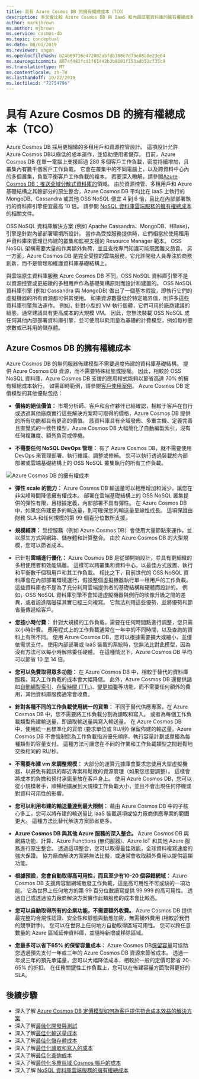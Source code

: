 ```yaml
---
title: 具有 Azure Cosmos DB 的擁有權總成本（TCO）
description: 本文會比較 Azure Cosmos DB 與 IaaS 和內部部署資料庫的擁有權總成本
author: markjbrown
ms.author: mjbrown
ms.service: cosmos-db
ms.topic: conceptual
ms.date: 08/01/2019
ms.reviewer: sngun
ms.openlocfilehash: b24b69716e472082abfdb388e7d79e88a8e23e64
ms.sourcegitcommit: 8074f482fcd1f61442b3b8101f153adb52cf35c9
ms.translationtype: MT
ms.contentlocale: zh-TW
ms.lasthandoff: 10/22/2019
ms.locfileid: "72754796"
---
```

# <a name="total-cost-of-ownership-tco-with-azure-cosmos-db"></a>具有 Azure Cosmos DB 的擁有權總成本（TCO）

Azure Cosmos DB 採用更細緻的多租用戶和資源控管設計。 這項設計允許 Azure Cosmos DB以極低的成本運作，並協助使用者儲存。 目前，Azure Cosmos DB 在單一電腦上支援超過 280 多個客戶工作負載，密度持續增加，且叢集內有數千個客戶工作負載。 它會在叢集中的不同電腦上，以及跨資料中心內的多個叢集，負載平衡客戶工作負載的複本。 若要深入瞭解，請參閱[Azure Cosmos DB：推送全域分散式資料庫的](https://azure.microsoft.com/blog/azure-cosmos-db-pushing-the-frontier-of-globally-distributed-databases/)領域。 由於資源控管、多租用戶和 Azure 基礎結構之其餘部分的原生整合，Azure Cosmos DB 平均比在 IaaS 上執行的 MongoDB、Cassandra 或其他 OSS NoSQL 便宜 4 到 6 倍，且比在內部部署執行的資料庫引擎便宜最高 10 倍。 請參閱 [NoSQL 資料庫雲端服務的擁有權總成本](https://documentdbportalstorage.blob.core.windows.net/papers/11.15.2017/NoSQL%20TCO%20paper.pdf)的相關文件。

OSS NoSQL 資料庫解決方案 (例如 Apache Cassandra、MongoDB、HBase)，引擎是針對內部部署環境所設計。 當作為受控服務提供時，它們相當於使用租用戶資料庫來管理已佈建的叢集和監視支援的 Resource Manager 範本。 OSS NoSQL 架構需要大量的作業額外負荷，並且查找專門知識可能既困難又昂貴。 另一方面，Azure Cosmos DB 是完全受控的雲端服務，它允許開發人員專注於商務創新，而不是管理和維護資料庫基礎結構上。 

與雲端原生資料庫服務 Azure Cosmos DB 不同，OSS NoSQL 資料庫引擎不是以資源控管或更細緻的多租用戶作為基礎架構原則而設計和建置的。 OSS NoSQL 資料庫引擎 (例如 Cassandra 與 MongoDB) 做出了一個基本假設，即執行它們的虛擬機器的所有資源都可供其使用。 如果資源數量低於特定臨界值，則許多這些資料庫引擎無法運作。 例如，針對小型的 VM 執行個體，它們可用於廠商建議的組態，通常建議具有更高成本的大規模 VM。 因此，您無法裝載 OSS NoSQL 或任何其他內部部署資料庫引擎，並可使用以耗用量為基礎的計費模型，例如每秒要求數或已耗用的儲存體。

## <a name="total-cost-of-ownership-of-azure-cosmos-db"></a>Azure Cosmos DB 的擁有權總成本 

Azure Cosmos DB 的無伺服器佈建模型不需要過度佈建的資料庫基礎結構。 提供 Azure Cosmos DB 資源，而不需要特殊組態或授權。 因此，相較於 OSS NoSQL 資料庫，Azure Cosmos DB 支援的應用程式能夠以節省高達 70% 的擁有權總成本執行。 如需即時範例，請參閱[客戶使用案例](https://customers.microsoft.com/en-us/search?sq=Cosmos%20DB&ff=&p=0&so=story_publish_date%20desc)。 Azure Cosmos DB 定價模型的其他優點包括：

* **價格的絕佳價值：** 市場分析師、客戶和合作夥伴已經確認，相較于客戶在自行或透過其他廠商實行這些解決方案時可取得的價格，Azure Cosmos DB 提供的所有功能都具有更高的價值。 該資料庫具有全域發佈、多重主機、定義完善且直覺式的一致性模型，Azure Cosmos DB 大幅簡化了自動編製索引，沒有任何複雜度、額外負荷或停機。

* **不需要任何 NoSQL DevOps 管理：** 有了 Azure Cosmos DB，就不需要使用 DevOps 來管理部署、執行維護、調整或修補。 您可以執行透過裝載於內部部署或雲端基礎結構上的 OSS NoSQL 叢集執行的所有工作負載。

![Azure Cosmos DB 的擁有權成本](./media/total-cost-ownership/tco.png)

* **彈性 scale 的能力：** Azure Cosmos DB 輸送量可以相應增加和減少，讓您在非尖峰時間降低擁有權成本。 部署在雲端基礎結構上的 OSS NoSQL 叢集提供的彈性有限，且根據定義，內部部署不具有彈性。 在 Azure Cosmos DB 中，如果您佈建更多的輸送量，則可確保您的輸送量呈線性成長。 這項保證由財務 SLA 和任何規模的第 99 個百分位數所支援。

* **規模經濟：** 受控服務（例如 Azure Cosmos DB）會使用大量節點來運作，並以原生方式與網路、儲存體和計算整合。 由於 Azure Cosmos DB 的大型規模，您可以節省成本。

* 已針對**雲端進行優化：** Azure Cosmos DB 是從頭開始設計，並具有更細緻的多租使用者和效能隔離。 這樣可以跨叢集和資料中心，以最佳方式放置、執行和平衡數千個租用戶和其工作負載。 相比之下，目前世代的 OSS NoSQL 資料庫會在內部部署環境運行，假設整個虛擬機器執行單一租用戶的工作負載。 這些資料庫也不是為了充分利用雲端提供者的基礎結構和硬體而設計的。 例如，OSS NoSQL 資料庫引擎不會知道虛擬機器與例行的映像升級之間的差異，或者該進階磁碟其實已經三向複寫。 它無法利用這些優勢，並將優勢和節省量傳遞給客戶。

* **您按小時付費：** 針對大規模的工作負載，需要在任何時間點進行調整，您只需以小時計費。 應用程式上的工作負載通常在一年中的不同時間，以及查詢的資料上有所不同。 使用 Azure Cosmos DB，您可以根據需要擴大或縮小，並僅依需求支付。 使用內部部署或 IaaS 裝載的系統時，您無法比對此模型，因為沒有方法可以每小時解除委任硬體。 在這種情況下，Azure Cosmos DB 平均可以節省 10 至 14 倍。

* **您可以免費取得眾多功能：** 在 Azure Cosmos DB 中，相較于替代的資料庫服務，寫入工作負載的成本會大幅降低。 此外，Azure Cosmos DB 還提供諸如[自動編製索引](indexing-policies.md)、[存留時間 (TTL)](time-to-live.md)、[變更摘要](change-feed.md)等功能，而不需要任何額外的費用，其他資料庫服務通常會收費。

* **針對各種不同的工作負載使用統一的貨幣：** 不同于替代供應專案，在 Azure Cosmos DB 中，您不需要將工作負載分割為讀取和寫入。 或者為每個工作負載類型佈建輸送量，即讀取輸送量與寫入輸送量。 在 Azure Cosmos DB 中，使用統一且標準化的貨幣 (要求單位或 RU/秒) 保留佈建的輸送量。Azure Cosmos DB 不會強制您為工作負載指派優先順序、執行容量計劃或單獨為每種類型的容量支付。 這種方法可讓您在不同的作業和工作負載類型之間輕鬆地交換相同的 RU/秒。

* **不需要布建 vm 來調整規模：** 大部分的運算元據庫會要求您使用大型虛擬機器，以避免有雜訊的鄰近專案和鬆散的資源管理（如果您想要調整）。 這樣會將成本的負擔和預付承諾量放在客戶身上。 使用 Azure Cosmos DB，您可以從小規模著手，順暢地擴展到大規模工作負載大小，並且不會出現任何停機或對資料可用性的影響。

* **您可以利用布建的輸送量達到最大限制：** 藉由 Azure Cosmos DB 中的子核心多工，您可以將布建的輸送量比 IaaS 裝載選項或協力廠商供應專案的範圍更大。 這種方法比替代解決方案節省更多。

* **Azure Cosmos DB 與其他 Azure 服務的深入整合。** Azure Cosmos DB 與網路功能、計算、Azure Functions (無伺服器)、Azure IoT 和其他 Azure 服務進行原生整合。 透過這項整合，您可以取得最佳效能，全球資料複寫速度的強大保證。 協力廠商解決方案將無法比擬，或通常會收取額外費用以提供這類功能。

* **根據預設，您會自動取得高可用性，而且至少有10-20 個容錯網域：** Azure Cosmos DB 支援跨容錯網域散發工作負載，這是高可用性不可或缺的一項功能。 它為世界上任何地方的第 99 百分位數讀寫提供 99.999 的高可用性。 透過自己或透過協力廠商解決方案實作此類服務的成本會比較高。

* **您可以自動取得所有的企業功能，不需要額外收費。** Azure Cosmos DB 提供最完整的合規性認證、安全性和靜態與動態加密，無需額外費用 (相較於我們的競爭對手)。 您可以在世界上任何地方自動取得區域可用性。 您可以跨任意數量的 Azure 區域延伸資料庫，並隨時新增或移除區域。

* **您最多可以省下65% 的保留容量成本：** Azure Cosmos DB[保留容量](cosmos-db-reserved-capacity.md)可協助您透過預先支付一年或三年的 Azure Cosmos DB 資源來節省成本。 透過一年或三年的預先承諾量，您可以大幅降低成本，相較於一般的定價可節省 20-65% 的折扣。 在任務關鍵性工作負載上，您可以在佈建容量方面取得更好的 SLA。

## <a name="next-steps"></a>後續步驟

* 深入了解 [Azure Cosmos DB 定價模型如何為客戶提供符合成本效益的解決方案](total-cost-ownership.md)
* 深入了解[最佳化開發與測試](optimize-dev-test.md)
* 深入了解[最佳化輸送量成本](optimize-cost-throughput.md)
* 深入了解[最佳化儲存體成本](optimize-cost-storage.md)
* 深入了解[最佳化讀取和寫入的成本](optimize-cost-reads-writes.md)
* 深入了解[最佳化查詢成本](optimize-cost-queries.md)
* 深入了解[最佳化多重區域 Cosmos 帳戶的成本](optimize-cost-regions.md)
* 深入了解 [NoSQL 資料庫雲端服務的擁有權總成本](https://documentdbportalstorage.blob.core.windows.net/papers/11.15.2017/NoSQL%20TCO%20paper.pdf)
